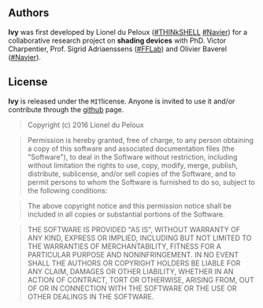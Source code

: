 ## Authors

**Ivy** was first developed by Lionel du Peloux ([#THINkSHELL](http://www.thinkshell.fr/en) [#Navier](http://navier.enpc.fr/Materiaux-et-Structures?lang=en)) for a collaborative research project on **shading devices** with PhD. Victor Charpentier, Prof. Sigrid Adriaenssens ([#FFLab](http://formfindinglab.princeton.edu/)) and Olivier Baverel ([#Navier](http://navier.enpc.fr/Materiaux-et-Structures?lang=en)).

## License

**Ivy** is released under the `MIT`license. Anyone is invited to use it and/or contribute through the  [github](https://github.com/lionpeloux/Ivy) page.

> Copyright (c) 2016 Lionel du Peloux

> Permission is hereby granted, free of charge, to any person obtaining a copy of this software and associated documentation files (the "Software"), to deal in the Software without restriction, including without limitation the rights to use, copy, modify, merge, publish, distribute, sublicense, and/or sell copies of the Software, and to permit persons to whom the Software is furnished to do so, subject to the following conditions:

> The above copyright notice and this permission notice shall be included in all copies or substantial portions of the Software.

> THE SOFTWARE IS PROVIDED "AS IS", WITHOUT WARRANTY OF ANY KIND, EXPRESS OR IMPLIED, INCLUDING BUT NOT LIMITED TO THE WARRANTIES OF MERCHANTABILITY, FITNESS FOR A PARTICULAR PURPOSE AND NONINFRINGEMENT. IN NO EVENT SHALL THE AUTHORS OR COPYRIGHT HOLDERS BE LIABLE FOR ANY CLAIM, DAMAGES OR OTHER LIABILITY, WHETHER IN AN ACTION OF CONTRACT, TORT OR OTHERWISE, ARISING FROM, OUT OF OR IN CONNECTION WITH THE SOFTWARE OR THE USE OR OTHER DEALINGS IN THE SOFTWARE.

